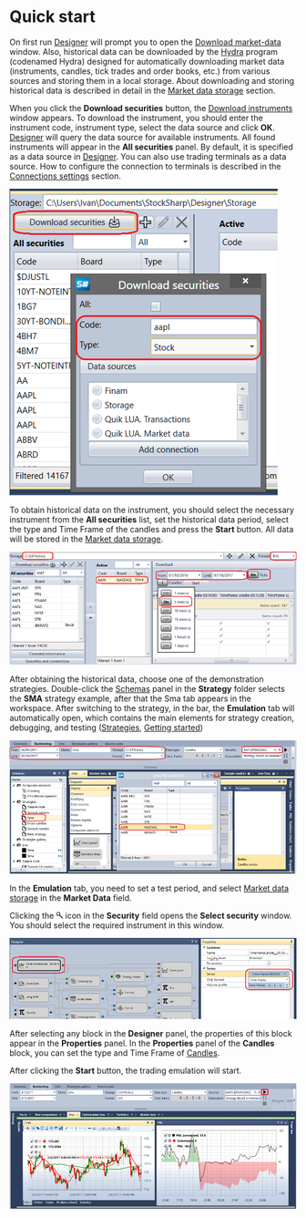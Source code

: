 # Quick start

On first run [Designer](../designer.md) will prompt you to open the [Download market\-data](market_data_storage/download_market_data.md) window. Also, historical data can be downloaded by the [Hydra](../hydra.md) program (codenamed Hydra) designed for automatically downloading market data (instruments, candles, tick trades and order books, etc.) from various sources and storing them in a local storage. About downloading and storing historical data is described in detail in the [Market data storage](market_data_storage.md) section.

When you click the **Download securities** button, the [Download instruments](market_data_storage/download_instruments.md) window appears. To download the instrument, you should enter the instrument code, instrument type, select the data source and click **OK**. [Designer](../designer.md) will query the data source for available instruments. All found instruments will appear in the **All securities** panel. By default, it is specified as a data source in [Designer](../designer.md). You can also use trading terminals as a data source. How to configure the connection to terminals is described in the [Connections settings](connections_settings.md) section.

![Designer Quick start 01](../../images/designer_quick_start_01.png)

To obtain historical data on the instrument, you should select the necessary instrument from the **All securities** list, set the historical data period, select the type and Time Frame of the candles and press the **Start** button. All data will be stored in the [Market data storage](market_data_storage.md).

![Designer Quick start 02](../../images/designer_quick_start_02.png)

After obtaining the historical data, choose one of the demonstration strategies. Double\-click the [Schemas](user_interface/schemas.md) panel in the **Strategy** folder selects the **SMA** strategy example, after that the Sma tab appears in the workspace. After switching to the strategy, in the bar, the **Emulation** tab will automatically open, which contains the main elements for strategy creation, debugging, and testing ([Strategies](strategies/using_visual_designer.md), [Getting started](backtesting/getting_started.md))

![Designer Quick start 03](../../images/designer_quick_start_03.png)

In the **Emulation** tab, you need to set a test period, and select [Market data storage](market_data_storage.md) in the **Market Data** field.

Clicking the ![Designer Quick start 04](../../images/designer_quick_start_04.png) icon in the **Security** field opens the **Select security** window. You should select the required instrument in this window.

![Designer Quick start 05](../../images/designer_quick_start_05.png)

After selecting any block in the **Designer** panel, the properties of this block appear in the **Properties** panel. In the **Properties** panel of the **Candles** block, you can set the type and Time Frame of [Candles](../api/candles.md).

After clicking the **Start** button, the trading emulation will start.

![Designer Quick start 06](../../images/designer_quick_start_06.png)
